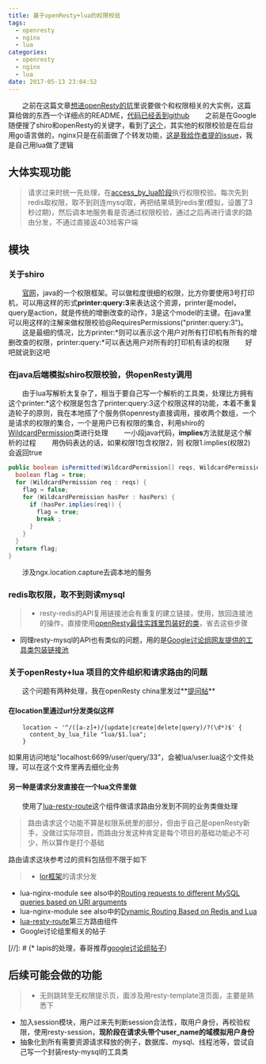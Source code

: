 ```yaml
---
title: 基于openResty+lua的权限校验
tags:
  - openresty
  - nginx
  - lua
categories:
  - openresty
  - nginx
  - lua
date: 2017-05-13 23:04:52
---
```


　　之前在这篇文章[想进openResty的坑](http://jingb.info/2017/04/20/%E6%83%B3%E8%BF%9BopenResty%E7%9A%84%E5%9D%91/)里说要做个和权限相关的大实例，这篇算给做的东西一个详细点的README，[代码已经丢到github](https://github.com/jingb/lua_openresty_permission)<!--more-->
　　之前是在Google随便搜了shiro和openResty的关键字，看到了[这个](https://github.com/1046102779/grbac)，其实他的权限校验是在后台用go语言做的，nginx只是在前面做了个转发功能，[这是我给作者提的issue](https://github.com/1046102779/grbac/issues/1)，我是自己用lua做了逻辑
　　

## 大体实现功能
> 请求过来时统一先处理，在[access_by_lua阶段](https://github.com/openresty/lua-nginx-module#access_by_lua)执行权限校验。每次先到redis取权限，取不到则连mysql取，再把结果填到redis里(模拟，设置了3秒过期)，然后调本地服务看是否通过权限校验，通过之后再进行请求的路由分发，不通过直接返403给客户端


## 模块

### 关于shiro
　　[官网](https://shiro.apache.org/)，java的一个权限框架。可以做粒度很细的权限，比方你要使用3号打印机，可以用这样的形式**printer:query:3**来表达这个资源，printer是model，query是action，就是传统的增删改查的动作，3是这个model的主键。在java里可以用这样的注解来做权限校验@RequiresPermissions("printer:query:3")。
　　这是最细的情况，比方printer:\*则可以表示这个用户对所有打印机有所有的增删改查的权限，printer:query:\*可以表达用户对所有的打印机有读的权限
　　好吧就说到这吧

### 在java后端模拟shiro权限校验，供openResty调用
　　由于lua写解析太复杂了，相当于要自己写一个解析的工具类，处理比方拥有这个printer:\*这个权限是包含了printer:query:3这个权限这样的功能，本着不重复造轮子的原则，我在本地搭了个服务供openresty直接调用，接收两个数组，一个是请求的权限的集合，一个是用户已有权限的集合，利用shiro的[WildcardPermission](https://shiro.apache.org/static/1.2.3/apidocs/org/apache/shiro/authz/permission/WildcardPermission.html)类进行处理
　　一小段java代码，**implies**方法就是这个解析的过程
　　用伪码表达的话，如果权限1包含权限2，则 权限1.implies(权限2) 会返回true

```java
public boolean isPermitted(WildcardPermission[] reqs, WildcardPermission[] hasPers) {
  boolean flag = true;
  for (WildcardPermission req : reqs) {
    flag = false;
    for (WildcardPermission hasPer : hasPers) {
      if (hasPer.implies(req)) {
      	flag = true;
      	break ;
      }
    }
  }
  return flag;
}
```
　　涉及ngx.location.capture去调本地的服务

### redis取权限，取不到则读mysql
> * resty-redis的API复用链接池会有重复的建立链接，使用，放回连接池的操作，直接使用[openResty最佳实践里包装好的类](https://gist.github.com/moonbingbing/9915c66346e8fddcefb5)，省去这些步骤
* 同理resty-mysql的API也有类似的问题，用的是[Google讨论组网友提供的工具类包装链接池](https://groups.google.com/forum/?hl=hy#!searchin/openresty/mysql|sort:relevance/openresty/z6rSii2GI1o/aCoLw2WgGJoJ)

### 关于openResty+lua 项目的文件组织和请求路由的问题
　　这个问题有两种处理，我在openResty china里发过**[提问帖](https://orchina.org/topic/133/view)**
#### 在location里通过url分发类似这样
```
    location ~ '^/([a-z]+)/(update|create|delete|query)/?(\d*)$' {
      content_by_lua_file "lua/$1.lua";
    }
```

如果用访问地址"localhost:6699/user/query/33"，会被lua/user.lua这个文件处理，可以在这个文件里再去细化业务

#### 另一种是请求分发直接在一个lua文件里做
　　使用了[lua-resty-route](https://github.com/bungle/lua-resty-route)这个组件做请求路由分发到不同的业务类做处理

> 路由请求这个功能不算是权限系统里的部分，但由于自己是openResty新手，没做过实际项目，而路由分发这种肯定是每个项目的基础功能必不可少，所以算作是打个基础

路由请求这块参考过的资料包括但不限于如下
> * [lor框架](https://github.com/sumory/lor)的请求分发
* lua-nginx-module see also中的[Routing requests to different MySQL queries based on URI arguments](http://openresty.org/en/routing-mysql-queries-based-on-uri-args.html)
* lua-nginx-module see also中的[Dynamic Routing Based on Redis and Lua](http://openresty.org/en/dynamic-routing-based-on-redis.html)
* [lua-resty-route](https://github.com/bungle/lua-resty-route)第三方路由组件
* Google讨论组里相关的帖子

[//]: # (* lapis的处理，春哥推荐[google讨论组帖子](https://groups.google.com/forum/?hl=hy#!searchin/openresty/付海清|sort:relevance/openresty/zgL92xf33LA/QpbVhHmQK-wJ))

## 后续可能会做的功能
> * 无则跳转至无权限提示页，面涉及用resty-template渲页面，主要是熟悉下
* 加入session模块，用户过来先判断session合法性，取用户身份，再校验权限，使用resty-session，**现阶段在请求头带个user_name的域模拟用户身份**
* 抽象化到所有需要资源请求释放的例子，数据库、mysql、线程池等，尝试自己写一个封装resty-mysql的工具类


